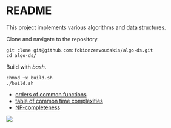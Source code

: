 # README

This project implements various algorithms and data structures.

Clone and navigate to the repository.

```
git clone git@github.com:fokionzervoudakis/algo-ds.git
cd algo-ds/
```

Build with *bash*.

```
chmod +x build.sh
./build.sh
```

- [orders of common functions](https://en.wikipedia.org/wiki/Big_O_notation#Orders_of_common_functions)
- [table of common time complexities](https://en.wikipedia.org/wiki/Time_complexity#Table_of_common_time_complexities)
- [NP-completeness](https://en.wikipedia.org/wiki/NP-completeness)

![](https://upload.wikimedia.org/wikipedia/commons/a/a0/P_np_np-complete_np-hard.svg)
